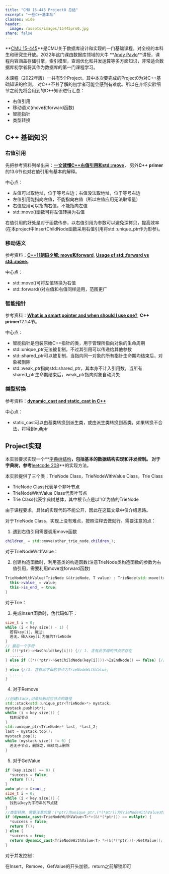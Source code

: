 ```yaml
---
title: "CMU 15-445 Project0 总结"  
excerpt: "一些C++基本功"
classes: wide
header:
  image: /assets/images/15445pro0.jpg
share: false
---
```

**[CMU 15-445](https://15445.courses.cs.cmu.edu/fall2022/)**是CMU关于数据库设计和实现的一门基础课程，对全校的本科生和研究生开放。2022年这门课由数据库领域的大牛 **[Andy Pavlo](http://www.cs.cmu.edu/~pavlo/)**讲授，课程内容涵盖存储引擎，索引模型，查询优化和并发运算等多方面知识，非常适合数据库初学者将其作为数据库的第一门课程学习。

本课程（2022年版）一共有5个Project，其中本次要完成的Project0为对C++基础知识的检测。
对C++不甚了解的初学者可能会感到有难度。所以在介绍实验细节之前先将会用到的C++知识进行汇总：

  * 右值引用
  * 移动语义(move和forward函数)
  * 智能指针
  * 类型转换

## C++ 基础知识

### 右值引用
先把参考资料列举出来：**[一文读懂C++右值引用和std::move](https://zhuanlan.zhihu.com/p/335994370)**， 另外**C++ primer**的13.6节也对右值引用有基本的解释。

中心点：

  * 左值可以取地址，位于等号左边；右值没法取地址，位于等号右边
  * 左值引用能指向左值，不能指向右值（所以左值应用无法取常量）
  * 右值应用可以指向右值，不能指向左值
  * std::move()函数可将左值转换为右值

右值引用的好处是对于函数传参，以右值引用为参数可以避免深拷贝，提高效率(在本project中InsertChildNode函数采用右值引用将std::unique_ptr作为形参)。

### 移动语义
参考资料：**[C++11朝码夕解: move和forward](https://zhuanlan.zhihu.com/p/55856487)**, **[Usage of std::forward vs std::move](https://stackoverflow.com/questions/28828159/usage-of-stdforward-vs-stdmove)**。

中心点：

  * std::move()可将左值转换为右值
  * std::forward()对左值和右值同样适用，范围更广

### 智能指针
参考资料：**[What is a smart pointer and when should I use one?](https://stackoverflow.com/questions/106508/what-is-a-smart-pointer-and-when-should-i-use-one)**, **C++ primer**12.1.4节。

中心点：

  * 智能指针是包装原始C++指针的类，用于管理所指向对象的生命周期
  * std::unique_ptr无法被复制，不过其引用可以传递给其他参数
  * std::shared_ptr可以被复制，当指向同一对象的所有指针生命期均结束后，对象被删除
  * std::weak_ptr指向std::shared_ptr，其本身不计入引用数，当所有shared_ptr生命期结束后，weak_ptr指向对象自动消失

### 类型转换
参考资料：**[dynamic_cast and static_cast in C++](https://stackoverflow.com/questions/2253168/dynamic-cast-and-static-cast-in-c)**

中心点：

  * static_cast可以由基类转换到派生类，或由派生类转换到基类，如果转换不合法，将得到nullptr

## Project实现

本实验要求实现一个**[字典树结构](https://en.wikipedia.org/wiki/Trie)**，包括基本的数据结构实现和并发控制。
对于字典树，参考**[leetcode 208](https://leetcode.com/problems/implement-trie-prefix-tree/)**的实现方法。

本实验提供了三个类：TrieNode Class，TrieNodeWithValue Class，Trie Class

  * TrieNode Class代表单个非叶节点
  * TrieNodeWithValue Class代表叶节点
  * Trie Class代表字典树总体，其中根节点是以'\0'为值的TrieNode

由于课程要求，具体的实现代码不能公开，因此在这篇文章中仅介绍思路。

对于TrieNode Class，实现上没有难点，按照注释去做就行。需要注意的点：

1. 遇到右值引用需要调用move函数
```c++
children_ = std::move(other_trie_node.children_);
```

对于TrieNodeWithValue：

2. 创建构造函数时，利用基类的构造函数(注意TrieNode类构造函数的参数为右值引用，需要利用move或forward函数)
```c++
TrieNodeWithValue(TrieNode &&trieNode, T value) : TrieNode(std::move(trieNode)) {
  this->value_ = value;
  this->is_end_ = true;
}
```

对于Trie：

3. 完成Insert函数时，伪代码如下：
```c++
size_t i = 0;
while (i < key.size() - 1) {
  若有key[i]，跳过；
  若无，植入key[i]为值的TrieNode
}
// 最后一个字母
if (!(*ptr)->HasChild(key[i])) {// 1. 含有此字母的节点不存在
  ......
} else if ((*((*ptr)->GetChildNode(key[i])))->IsEndNode() == false) {//2. 含有此字母的节点不存在为TrieNode
  ......
} else {//3. 含有此字母的节点为TrieNodeWithValue,
  ......
}
```

4. 对于Remove
```c++
//创建stack,记录找到对应节点的路径
std::stack<std::unique_ptr<TrieNode>*> mystack;
mystack.push(ptr);
while (i < key.size()) {
  找到尾节点
}
std::unique_ptr<TrieNode>* last, *last_2;
last = mystack.top();
mystack.pop();
while (mystack.size() != 0) {
  若无子节点，删除之，继续向上删除
}
```

5. 对于GetValue
```c++
if (key.size() == 0) {
  *success = false;
  return T();      
}
auto ptr = &root_;
size_t i = 0;
while (i < key.size()) {
  找到以key为字符串的节点链
}
//类型转换，需要注意的是：(*ptr)为unique_ptr,(*(*ptr))为TrieNodeWithValue对象，(&(*(*ptr)))为指向TrieNodeWithValue对象的普通指针
if (dynamic_cast<TrieNodeWithValue<T>*>(&(*(*ptr))) == nullptr) {
  *success = false;
  return T();   
} else {
  *success = true;
  return dynamic_cast<TrieNodeWithValue<T> *>(&(*(*ptr)))->GetValue();
}
```

对于并发控制：

在Insert，Remove，GetValue的开头加锁，return之前解锁即可





